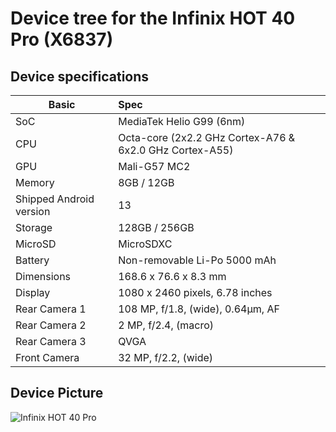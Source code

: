 # Device tree for the Infinix HOT 40 Pro (X6837)

## Device specifications

| Basic                   | Spec                                                        |
| ----------------------- | :---------------------------------------------------------- |
| SoC                     | MediaTek Helio G99 (6nm)                                    |
| CPU                     | Octa-core (2x2.2 GHz Cortex-A76 & 6x2.0 GHz Cortex-A55)     |
| GPU                     | Mali-G57 MC2                                                |
| Memory                  | 8GB / 12GB                                                  |
| Shipped Android version | 13                                                          |
| Storage                 | 128GB / 256GB                                               |
| MicroSD                 | MicroSDXC                                                   |
| Battery                 | Non-removable Li-Po 5000 mAh                                |
| Dimensions              | 168.6 x 76.6 x 8.3 mm                                       |
| Display                 | 1080 x 2460 pixels, 6.78 inches                             |
| Rear Camera 1           | 108 MP, f/1.8, (wide), 0.64µm, AF                           |
| Rear Camera 2           | 2 MP, f/2.4, (macro)                                        |
| Rear Camera 3           | QVGA                                                        |
| Front Camera            | 32 MP, f/2.2, (wide)                                        |


## Device Picture

![Infinix HOT 40 Pro](https://fdn2.gsmarena.com/vv/pics/infinix/infinix-hot-40-pro-1.jpg)